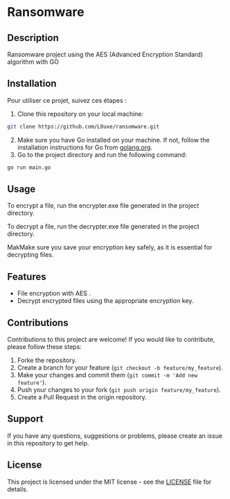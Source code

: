 # Ransomware

## Description

Ransomware project using the AES (Advanced Encryption Standard) algorithm with GO

## Installation

Pour utiliser ce projet, suivez ces étapes :

1. Clone this repository on your local machine:

```bash
git clone https://github.com/L0uxe/ransomware.git
```

2. Make sure you have Go installed on your machine. If not, follow the installation instructions for Go from [golang.org](https://golang.org/doc/install).
3. Go to the project directory and run the following command:

```bash
go run main.go
```

## Usage

To encrypt a file, run the encrypter.exe file generated in the project directory. 

To decrypt a file, run the decrypter.exe file generated in the project directory.


MakMake sure you save your encryption key safely, as it is essential for decrypting files.

## Features

- File encryption with AES .
- Decrypt encrypted files using the appropriate encryption key.

## Contributions

Contributions to this project are welcome! If you would like to contribute, please follow these steps:

1. Forke the repository.
2. Create a branch for your feature (`git checkout -b feature/my_feature`).
3. Make your changes and commit them (`git commit -m 'Add new feature'`).
4. Push your changes to your fork (`git push origin feature/my_feature`).
5. Create a Pull Request in the origin repository.

## Support

If you have any questions, suggestions or problems, please create an issue in this repository to get help.

## License

This project is licensed under the MIT license - see the [LICENSE](LICENSE) file for details.
